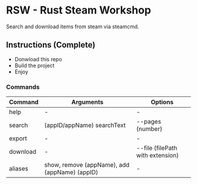 # RSW - Rust Steam Workshop

Search and download items from steam via steamcmd.

## Instructions (Complete)

- Donwload this repo
- Build the project
- Enjoy

### Commands

| Command  | Arguments                                     | Options                          |
| -------- | --------------------------------------------- | -------------------------------- |
| help     | -                                             | -                                |
| search   | (appID/appName) searchText                    | --pages (number)                 |
| export   | -                                             | -                                |
| download | -                                             | --file (filePath with extension) |
| aliases  | show, remove (appName), add (appName) (appID) | -                                |
